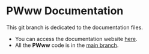 # PWww Documentation
This git branch is dedicated to the documentation files.
- You can access the documentation website [here](https://barjin.github.io/pw-web/).
- All the **PWww** code is in the [main branch](../../).
